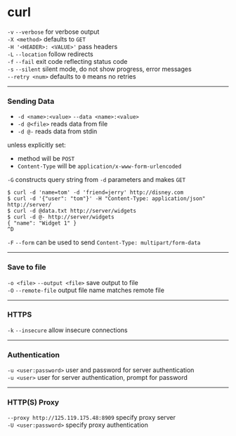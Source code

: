 # curl

`-v` `--verbose` for verbose output  
`-X <method>` defaults to `GET`  
`-H '<HEADER>: <VALUE>'` pass headers  
`-L` `--location` follow redirects  
`-f` `--fail` exit code reflecting status code  
`-s` `--silent` silent mode, do not show progress, error messages  
`--retry <num>` defaults to `0` means no retries

---

### Sending Data

* `-d <name>:<value>` `--data <name>:<value>`
* `-d @<file>` reads data from file
* `-d @-` reads data from stdin

unless explicitly set:
* method will be `POST`
* `Content-Type` will be `application/x-www-form-urlencoded`

`-G` constructs query string from `-d` parameters and makes `GET`

```
$ curl -d 'name=tom' -d 'friend=jerry' http://disney.com
$ curl -d '{"user": "tom"}' -H "Content-Type: application/json" http://server/
$ curl -d @data.txt http://server/widgets
$ curl -d @- http://server/widgets
{ "name": "Widget 1" }
^D
```

`-F` `--form` can be used to send `Content-Type: multipart/form-data`

---

### Save to file

`-o <file>` `--output <file>` save output to file  
`-O` `--remote-file` output file name matches remote file

---

### HTTPS

`-k` `--insecure` allow insecure connections  

---

### Authentication

`-u <user:password>` user and password for server authentication  
`-u <user>` user for server authentication, prompt for password

---

### HTTP(S) Proxy  

`--proxy http://125.119.175.48:8909` specify proxy server  
`-U <user:password>` specify proxy authentication  
